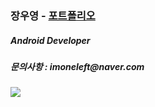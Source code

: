 <div>
  <h3>장우영 - <a href="https://nelef.github.io/portfolio/">포트폴리오</a></h3>
  <h5>Android Developer</h5>
  <h5>문의사항 : imoneleft@naver.com</h5>
</div>
<div>
  <a href="https://github-readme-stats.vercel.app/api/top-langs/?username=Nelef&show_icons=true&theme=onedark&layout=compact">
    <img align="left" src="https://github-readme-stats.vercel.app/api/top-langs/?username=Nelef&show_icons=true&theme=onedark&layout=compact"/>
  </a>
</div>

